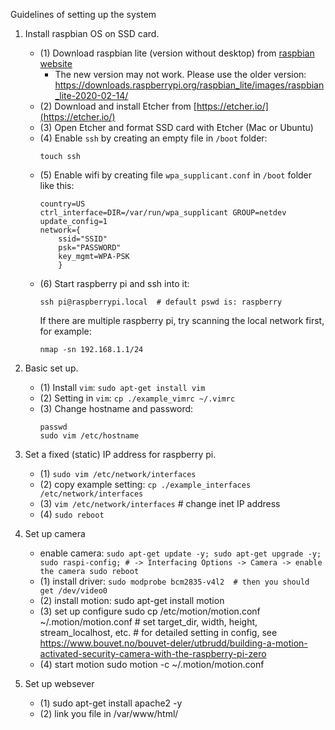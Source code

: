 Guidelines of setting up the system

1. Install raspbian OS on SSD card.
    + (1) Download raspbian lite (version without desktop) from [raspbian website](https://www.raspberrypi.org/downloads/raspbian/) 
    	- The new version may not work. Please use the older version: https://downloads.raspberrypi.org/raspbian_lite/images/raspbian_lite-2020-02-14/
    + (2) Download and install Etcher from [https://etcher.io/](https://etcher.io/)
    + (3) Open Etcher and format SSD card with Etcher (Mac or Ubuntu)
    + (4) Enable `ssh` by creating an empty file in `/boot` folder:
        ```
        touch ssh
        ```
    + (5) Enable wifi by creating file `wpa_supplicant.conf` in `/boot` folder like this:
        ```
        country=US
        ctrl_interface=DIR=/var/run/wpa_supplicant GROUP=netdev
        update_config=1
        network={
            ssid="SSID"
            psk="PASSWORD"
            key_mgmt=WPA-PSK
            }
        ```
    + (6) Start raspberry pi and ssh into it:
        ```
        ssh pi@raspberrypi.local  # default pswd is: raspberry
	
        ```
        If there are multiple raspberry pi, try scanning the local network first, for example:
        ```
        nmap -sn 192.168.1.1/24
        ```

2. Basic set up.
    + (1) Install `vim`: `sudo apt-get install vim`
    + (2) Setting in `vim`: `cp ./example_vimrc ~/.vimrc` 
    + (3) Change hostname and password: 
        ```
        passwd
        sudo vim /etc/hostname
        ```

3. Set a fixed (static) IP address for raspberry pi.
	+ (1) `sudo vim /etc/network/interfaces`
    + (2) copy example setting: `cp ./example_interfaces /etc/network/interfaces`
    + (3) `vim /etc/network/interfaces` # change inet IP address
    + (4) `sudo reboot`

4. Set up camera
    + enable camera: ```
        sudo apt-get update -y;
        sudo apt-get upgrade -y;
        sudo raspi-config; # -> Interfacing Options -> Camera -> enable the camera
        sudo reboot ```
    + (1) install driver:
            ```sudo modprobe bcm2835-v4l2  # then you should get /dev/video0```
    + (2) install motion:
            sudo apt-get install motion
    + (3) set up configure 
            sudo cp /etc/motion/motion.conf ~/.motion/motion.conf
            # set target_dir, width, height, stream_localhost, etc.
            # for detailed setting in config, see https://www.bouvet.no/bouvet-deler/utbrudd/building-a-motion-activated-security-camera-with-the-raspberry-pi-zero
    + (4) start motion
            sudo motion -c ~/.motion/motion.conf

5. Set up websever
    + (1) sudo apt-get install apache2 -y
    + (2) link you file in /var/www/html/


